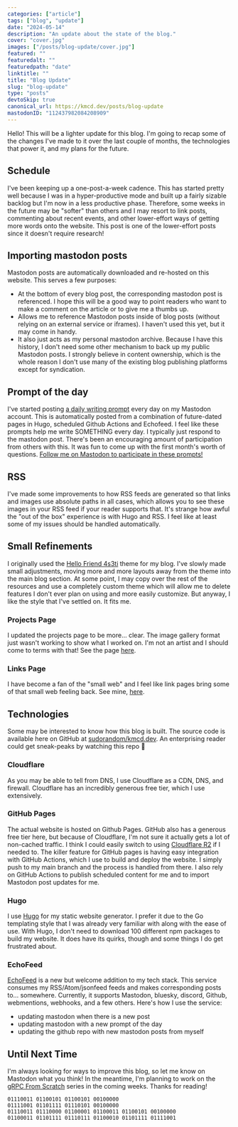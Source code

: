 ```yaml
---
categories: ["article"]
tags: ["blog", "update"]
date: "2024-05-14"
description: "An update about the state of the blog."
cover: "cover.jpg"
images: ["/posts/blog-update/cover.jpg"]
featured: ""
featuredalt: ""
featuredpath: "date"
linktitle: ""
title: "Blog Update"
slug: "blog-update"
type: "posts"
devtoSkip: true
canonical_url: https://kmcd.dev/posts/blog-update
mastodonID: "112437982084208909"
---
```


Hello! This will be a lighter update for this blog. I'm going to recap some of the changes I've made to it over the last couple of months, the technologies that power it, and my plans for the future.

## Schedule
I've been keeping up a one-post-a-week cadence. This has started pretty well because I was in a hyper-productive mode and built up a fairly sizable backlog but I'm now in a less productive phase. Therefore, some weeks in the future may be "softer" than others and I may resort to link posts, commenting about recent events, and other lower-effort ways of getting more words onto the website. This post is one of the lower-effort posts since it doesn't require research!

## Importing mastodon posts
Mastodon posts are automatically downloaded and re-hosted on this website. This serves a few purposes:

- At the bottom of every blog post, the corresponding mastodon post is referenced. I hope this will be a good way to point readers who want to make a comment on the article or to give me a thumbs up.
- Allows me to reference Mastodon posts inside of blog posts (without relying on an external service or iframes). I haven't used this yet, but it may come in handy.
- It also just acts as my personal mastodon archive. Because I have this history, I don't need some other mechanism to back up my public Mastodon posts. I strongly believe in content ownership, which is the whole reason I don't use many of the existing blog publishing platforms except for syndication.

## Prompt of the day
I've started posting [a daily writing prompt](/prompts/) every day on my Mastodon account. This is automatically posted from a combination of future-dated pages in Hugo, scheduled Github Actions and Echofeed. I feel like these prompts help me write SOMETHING every day. I typically just respond to the mastodon post. There's been an encouraging amount of participation from others with this. It was fun to come up with the first month's worth of questions. [Follow me on Mastodon to participate in these prompts!](https://infosec.exchange/@sudorandom)

## RSS
I've made some improvements to how RSS feeds are generated so that links and images use absolute paths in all cases, which allows you to see these images in your RSS feed if your reader supports that. It's strange how awful the "out of the box" experience is with Hugo and RSS. I feel like at least some of my issues should be handled automatically.

## Small Refinements
I originally used the [Hello Friend 4s3ti](https://github.com/coolapso/hugo-theme-hello-4s3ti) theme for my blog. I've slowly made small adjustments, moving more and more layouts away from the theme into the main blog section. At some point, I may copy over the rest of the resources and use a completely custom theme which will allow me to delete features I don't ever plan on using and more easily customize. But anyway, I like the style that I've settled on. It fits me.

### Projects Page
I updated the projects page to be more... clear. The image gallery format just wasn't working to show what I worked on. I'm not an artist and I should come to terms with that! See the page [here](/me/#projects).

### Links Page
I have become a fan of the "small web" and I feel like link pages bring some of that small web feeling back. See mine, [here](/links/).

## Technologies
Some may be interested to know how this blog is built. The source code is available here on GitHub at [sudorandom/kmcd.dev](https://github.com/sudorandom/kmcd.dev/). An enterprising reader could get sneak-peaks by watching this repo 👀

### Cloudflare
As you may be able to tell from DNS, I use Cloudflare as a CDN, DNS, and firewall. Cloudflare has an incredibly generous free tier, which I use extensively.

### GitHub Pages
The actual website is hosted on Github Pages. GitHub also has a generous free tier here, but because of Cloudflare, I'm not sure it actually gets a lot of non-cached traffic. I think I could easily switch to using [Cloudflare R2](https://www.cloudflare.com/developer-platform/r2/) if I needed to. The killer feature for GitHub pages is having easy integration with GitHub Actions, which I use to build and deploy the website. I simply push to my main branch and the process is handled from there. I also rely on GitHub Actions to publish scheduled content for me and to import Mastodon post updates for me.

### Hugo
I use [Hugo](https://gohugo.io/) for my static website generator. I prefer it due to the Go templating style that I was already very familiar with along with the ease of use. With Hugo, I don't need to download 100 different npm packages to build my website. It does have its quirks, though and some things I do get frustrated about.

### EchoFeed
[EchoFeed](https://echofeed.app/) is a new but welcome addition to my tech stack. This service consumes my RSS/Atom/jsonfeed feeds and makes corresponding posts to... somewhere. Currently, it supports Mastodon, bluesky, discord, Github, webmentions, webhooks, and a few others. Here's how I use the service:

- updating mastodon when there is a new post
- updating mastodon with a new prompt of the day
- updating the github repo with new mastodon posts from myself

## Until Next Time
I'm always looking for ways to improve this blog, so let me know on Mastodon what you think! In the meantime, I'm planning to work on the [gRPC From Scratch](/series/grpc-from-scratch/) series in the coming weeks. Thanks for reading!

```plaintext
01110011 01100101 01100101 00100000
01111001 01101111 01110101 00100000
01110011 01110000 01100001 01100011 01100101 00100000
01100011 01101111 01110111 01100010 01101111 01111001
```
